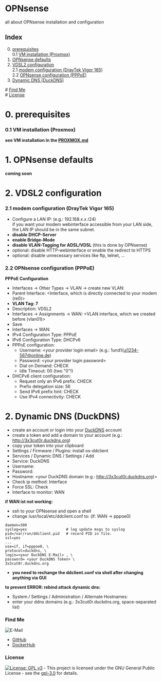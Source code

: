 # OPNsense

all about OPNsense installation and configuration

## Index

0. [prerequisites](#prerequisites)  
    0.1 [VM installation (Proxmox)](#01_vm_installation)  
1. [OPNsense defaults](#opnsense_defaults)  
2. [VDSL2 configuration](#vdsl2_configuration)  
    2.1 [modem configuration (DrayTek Vigor 165)](#21_modem_configuration)  
    2.2 [OPNsense configuration (PPPoE)](#22_opnsense_configuration)  
3. [Dynamic DNS (DuckDNS)](#ddns)  

\# [Find Me](#findme)  
\# [License](#license)  


# 0. prerequisites <a name="prerequisites"></a>  

### 0.1 VM installation (Proxmox) <a name="01_vm_installation"></a>  
**see VM installation in the [PROXMOX.md](https://github.com/3x3cut0r/proxmox/blob/main/PROXMOX.md)**  

# 1. OPNsense defaults <a name="opnsense_defaults"></a>
**coming soon**  

# 2. VDSL2 configuration <a name="vdsl2_configuration"></a>

### 2.1 modem configuration (DrayTek Vigor 165) <a name="21_modem_configuration"></a>    
- Configure a LAN IP: (e.g.: 192.168.x.x /24)  
    if you want your modem webinterface accessible from your LAN side,   
    the LAN IP should be in the same subnet.
- **disable DHCP-Server**
- **enable Bridge-Mode**
- **disable VLAN-Tagging for ADSL/VDSL** (this is done by OPNsense)
- optional: disable HTTP-webinterface or enable the redirect to HTTPS
- optional: disable unnecessary services like ftp, telnet, ...

### 2.2 OPNsense configuration (PPPoE) <a name="22_opnsense_configuration"></a>  
**PPPoE Configuration**  
- Interfaces -> Other Types -> VLAN -> create new VLAN:
 - Parent Interface: <Interface, which is directly connected to your modem (re0)>
 - **VLAN Tag: 7**
 - Description: VDSL2
- Interfaces -> Assignments -> WAN: <VLAN interface, which we created before (vlan01)>
 - Save
- Interfaces -> WAN:
 - IPv4 Configuration Type: PPPoE
 - IPv6 Configuration Type: DHCPv6
 - PPPoE configuration:
   - Username: \<your provider login email\> (e.g.: 1und1/ui1234-567@online.de)
   - Password: \<your provider login password\>
   - Dial on Demand: CHECK
   - Idle Timeout: 00 (two "0"!)
 - DHCPv6 client configuration:
    - Request only an IPv6 prefix: CHECK
    - Prefix delegation size: 56
    - Send IPv6 prefix hint: CHECK
    - Use IPv4 connectivity: CHECK

# 2. Dynamic DNS (DuckDNS) <a name="ddns"></a>
- create an account or login into your [DuckDNS](https://www.duckdns.org/) account  
- create a token and add a domain to your account (e.g.: http://3x3cut0r.duckdns.org)  
- copy your token into your clipboard  
- Settings / Firmware / Plugins: install os-ddclient  
- Services / Dynamic DNS / Settings / Add  
 - Service: DuckDNS  
 - Username: <your DuckDNS E-Mail>  
 - Password: <your DuckDNS Token>  
 - Hostname: <your DuckDNS domain (e.g.: http://3x3cut0r.duckdns.org)>  
 - Check ip method: Interface  
 - Force SSL: Check  
 - Interface to monitor: WAN

**if WAN ist not working:**  
- ssh to your OPNsense and open a shell
 - change /usr/local/etc/ddclient.conf to: (if: WAN -> pppoe0)

 ```shell
 daemon=300
 syslog=yes                  # log update msgs to syslog
 pid=/var/run/ddclient.pid   # record PID in file.
 ssl=yes
 ...
 use=if, if=pppoe0, \
 protocol=duckdns, \
 login=<your DuckDNS E-Mail> , \
 password= <your DuckDNS Token> \
 3x3cut0r.duckdns.org

 ```  
- **you need to rechange the ddclient.conf via shell after changing anything via GUI**  

**to prevent ERROR: rebind attack dynamic dns:**  
- System / Settings / Administration / Alternate Hostnames:
 - enter your ddns domains (e.g.: 3x3cut0r.duckdns.org, space-separated list)


### Find Me <a name="findme"></a>

![E-Mail](https://img.shields.io/badge/E--Mail-executor55%40gmx.de-red)
* [GitHub](https://github.com/3x3cut0r)
* [DockerHub](https://hub.docker.com/u/3x3cut0r)

### License <a name="license"></a>

[![License: GPL v3](https://img.shields.io/badge/License-GPLv3-blue.svg)](https://www.gnu.org/licenses/gpl-3.0) - This project is licensed under the GNU General Public License - see the [gpl-3.0](https://www.gnu.org/licenses/gpl-3.0.en.html) for details.
